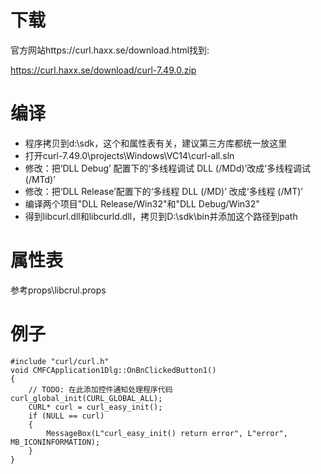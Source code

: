 下载
===
官方网站https://curl.haxx.se/download.html找到:

https://curl.haxx.se/download/curl-7.49.0.zip


编译
===
- 程序拷贝到d:\sdk，这个和属性表有关，建议第三方库都统一放这里
- 打开curl-7.49.0\projects\Windows\VC14\curl-all.sln
- 修改：把‘DLL Debug’  配置下的‘多线程调试 DLL (/MDd)’改成‘多线程调试 (/MTd)’
- 修改：把‘DLL Release’配置下的‘多线程 DLL (/MD)’     改成‘多线程 (/MT)’
- 编译两个项目"DLL Release/Win32"和"DLL Debug/Win32"
- 得到libcurl.dll和libcurld.dll，拷贝到D:\sdk\bin并添加这个路径到path



属性表
===
参考props\libcrul.props


例子
===

	#include "curl/curl.h"
	void CMFCApplication1Dlg::OnBnClickedButton1()
	{
		// TODO: 在此添加控件通知处理程序代码	curl_global_init(CURL_GLOBAL_ALL);
		CURL* curl = curl_easy_init();
		if (NULL == curl)
		{
			MessageBox(L"curl_easy_init() return error", L"error", MB_ICONINFORMATION);
		}
	}
